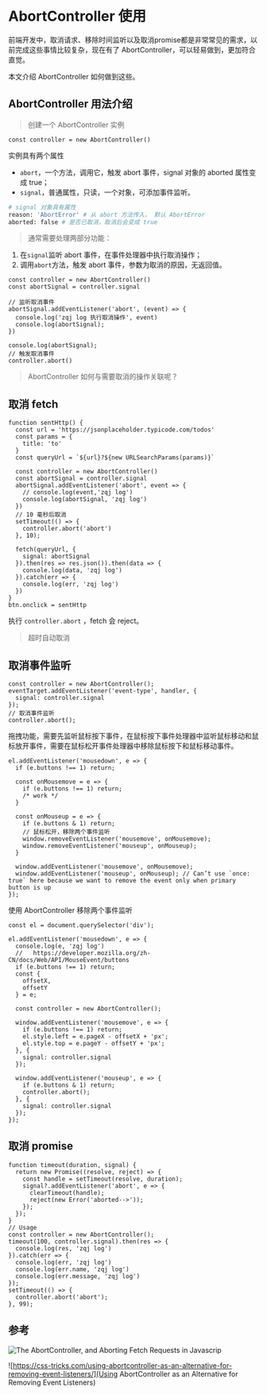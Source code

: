 # AbortController 使用

前端开发中，取消请求、移除时间监听以及取消promise都是非常常见的需求，以前完成这些事情比较复杂，现在有了 AbortController，可以轻易做到，更加符合直觉。

本文介绍 AbortController 如何做到这些。

## AbortController 用法介绍

> 创建一个 AbortController 实例

```JS
const controller = new AbortController()
```

实例具有两个属性

* `abort`，一个方法，调用它，触发 abort 事件，signal 对象的 aborted 属性变成  true；
* `signal`，普通属性，只读，一个对象，可添加事件监听。

```bash
# signal 对象具有属性
reason: 'AbortError' # 从 abort 方法传入， 默认 AbortError
aborted: false # 是否已取消，取消后会变成 true
```

> 通常需要处理两部分功能：

1. 在`signal`监听 abort 事件，在事件处理器中执行取消操作；
2. 调用`abort`方法，触发 abort 事件，参数为取消的原因，无返回值。

```JS
const controller = new AbortController()
const abortSignal = controller.signal

// 监听取消事件
abortSignal.addEventListener('abort', (event) => {
  console.log('zqj log 执行取消操作', event)
  console.log(abortSignal);
})

console.log(abortSignal);
// 触发取消事件
controller.abort()
```

> AbortController  如何与需要取消的操作关联呢？

## 取消 fetch

```JS
function sentHttp() {
  const url = 'https://jsonplaceholder.typicode.com/todos'
  const params = {
    title: 'to'
  }
  const queryUrl = `${url}?${new URLSearchParams(params)}`

  const controller = new AbortController()
  const abortSignal = controller.signal
  abortSignal.addEventListener('abort', event => {
    // console.log(event,'zqj log')
    console.log(abortSignal, 'zqj log')
  })
  // 10 毫秒后取消
  setTimeout(() => {
    controller.abort('abort')
  }, 10);

  fetch(queryUrl, {
    signal: abortSignal
  }).then(res => res.json()).then(data => {
    console.log(data, 'zqj log')
  }).catch(err => {
    console.log(err, 'zqj log')
  })
}
btn.onclick = sentHttp
```

执行 `controller.abort` ，fetch 会 reject。

> 超时自动取消

## 取消事件监听

```JS
const controller = new AbortController();
eventTarget.addEventListener('event-type', handler, {
  signal: controller.signal
});
// 取消事件监听
controller.abort();
```

拖拽功能，需要先监听鼠标按下事件，在鼠标按下事件处理器中监听鼠标移动和鼠标放开事件，需要在鼠标松开事件处理器中移除鼠标按下和鼠标移动事件。

```JS
el.addEventListener('mousedown', e => {
  if (e.buttons !== 1) return;

  const onMousemove = e => {
    if (e.buttons !== 1) return;
    /* work */
  }

  const onMouseup = e => {
    if (e.buttons & 1) return;
    // 鼠标松开，移除两个事件监听
    window.removeEventListener('mousemove', onMousemove);
    window.removeEventListener('mouseup', onMouseup);
  }

  window.addEventListener('mousemove', onMousemove);
  window.addEventListener('mouseup', onMouseup); // Can’t use `once: true` here because we want to remove the event only when primary button is up
});
```

使用 AbortController 移除两个事件监听

```JS
const el = document.querySelector('div');

el.addEventListener('mousedown', e => {
  console.log(e, 'zqj log')
  //   https://developer.mozilla.org/zh-CN/docs/Web/API/MouseEvent/buttons
  if (e.buttons !== 1) return;
  const {
    offsetX,
    offsetY
  } = e;

  const controller = new AbortController();

  window.addEventListener('mousemove', e => {
    if (e.buttons !== 1) return;
    el.style.left = e.pageX - offsetX + 'px';
    el.style.top = e.pageY - offsetY + 'px';
  }, {
    signal: controller.signal
  });

  window.addEventListener('mouseup', e => {
    if (e.buttons & 1) return;
    controller.abort();
  }, {
    signal: controller.signal
  });
});
```

## 取消 promise

```JS
function timeout(duration, signal) {
  return new Promise((resolve, reject) => {
    const handle = setTimeout(resolve, duration);
    signal?.addEventListener('abort', e => {
      clearTimeout(handle);
      reject(new Error('aborted-->'));
    });
  });
}
// Usage
const controller = new AbortController();
timeout(100, controller.signal).then(res => {
  console.log(res, 'zqj log')
}).catch(err => {
  console.log(err, 'zqj log')
  console.log(err.name, 'zqj log')
  console.log(err.message, 'zqj log')
});
setTimeout(() => {
  controller.abort('abort');
}, 99);
```

## 参考 

![The AbortController, and Aborting Fetch Requests in Javascrip](https://asleepysamurai.com/articles/abortcontroller-and-aborting-fetch-requests)

![https://css-tricks.com/using-abortcontroller-as-an-alternative-for-removing-event-listeners/](Using AbortController as an Alternative for Removing Event Listeners)
